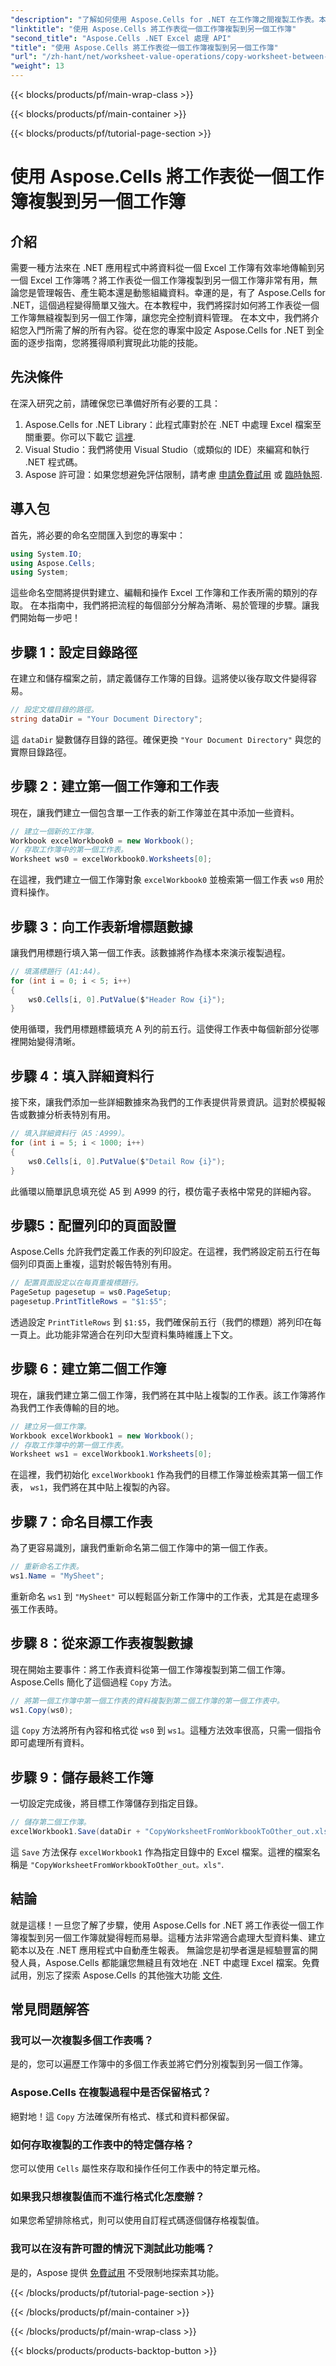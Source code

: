 ```yaml
---
"description": "了解如何使用 Aspose.Cells for .NET 在工作簿之間複製工作表。本逐步指南提供了先決條件、程式碼範例和常見問題。"
"linktitle": "使用 Aspose.Cells 將工作表從一個工作簿複製到另一個工作簿"
"second_title": "Aspose.Cells .NET Excel 處理 API"
"title": "使用 Aspose.Cells 將工作表從一個工作簿複製到另一個工作簿"
"url": "/zh-hant/net/worksheet-value-operations/copy-worksheet-between-workbooks/"
"weight": 13
---
```


{{< blocks/products/pf/main-wrap-class >}}

{{< blocks/products/pf/main-container >}}

{{< blocks/products/pf/tutorial-page-section >}}

# 使用 Aspose.Cells 將工作表從一個工作簿複製到另一個工作簿

## 介紹
需要一種方法來在 .NET 應用程式中將資料從一個 Excel 工作簿有效率地傳輸到另一個 Excel 工作簿嗎？將工作表從一個工作簿複製到另一個工作簿非常有用，無論您是管理報告、產生範本還是動態組織資料。幸運的是，有了 Aspose.Cells for .NET，這個過程變得簡單又強大。在本教程中，我們將探討如何將工作表從一個工作簿無縫複製到另一個工作簿，讓您完全控制資料管理。
在本文中，我們將介紹您入門所需了解的所有內容。從在您的專案中設定 Aspose.Cells for .NET 到全面的逐步指南，您將獲得順利實現此功能的技能。
## 先決條件
在深入研究之前，請確保您已準備好所有必要的工具：
1. Aspose.Cells for .NET Library：此程式庫對於在 .NET 中處理 Excel 檔案至關重要。你可以下載它 [這裡](https://releases。aspose.com/cells/net/).
2. Visual Studio：我們將使用 Visual Studio（或類似的 IDE）來編寫和執行 .NET 程式碼。
3. Aspose 許可證：如果您想避免評估限制，請考慮 [申請免費試用](https://releases.aspose.com/) 或 [臨時執照](https://purchase。aspose.com/temporary-license/).
## 導入包
首先，將必要的命名空間匯入到您的專案中：
```csharp
using System.IO;
using Aspose.Cells;
using System;
```
這些命名空間將提供對建立、編輯和操作 Excel 工作簿和工作表所需的類別的存取。
在本指南中，我們將把流程的每個部分分解為清晰、易於管理的步驟。讓我們開始每一步吧！
## 步驟 1：設定目錄路徑
在建立和儲存檔案之前，請定義儲存工作簿的目錄。這將使以後存取文件變得容易。
```csharp
// 設定文檔目錄的路徑。
string dataDir = "Your Document Directory";
```
這 `dataDir` 變數儲存目錄的路徑。確保更換 `"Your Document Directory"` 與您的實際目錄路徑。
## 步驟 2：建立第一個工作簿和工作表
現在，讓我們建立一個包含單一工作表的新工作簿並在其中添加一些資料。
```csharp
// 建立一個新的工作簿。
Workbook excelWorkbook0 = new Workbook();
// 存取工作簿中的第一個工作表。
Worksheet ws0 = excelWorkbook0.Worksheets[0];
```
在這裡，我們建立一個工作簿對象 `excelWorkbook0` 並檢索第一個工作表 `ws0` 用於資料操作。
## 步驟 3：向工作表新增標題數據
讓我們用標題行填入第一個工作表。該數據將作為樣本來演示複製過程。
```csharp
// 填滿標題行 (A1:A4)。
for (int i = 0; i < 5; i++)
{
    ws0.Cells[i, 0].PutValue($"Header Row {i}");
}
```
使用循環，我們用標題標籤填充 A 列的前五行。這使得工作表中每個新部分從哪裡開始變得清晰。
## 步驟 4：填入詳細資料行
接下來，讓我們添加一些詳細數據來為我們的工作表提供背景資訊。這對於模擬報告或數據分析表特別有用。
```csharp
// 填入詳細資料行（A5：A999）。
for (int i = 5; i < 1000; i++)
{
    ws0.Cells[i, 0].PutValue($"Detail Row {i}");
}
```
此循環以簡單訊息填充從 A5 到 A999 的行，模仿電子表格中常見的詳細內容。
## 步驟5：配置列印的頁面設置
Aspose.Cells 允許我們定義工作表的列印設定。在這裡，我們將設定前五行在每個列印頁面上重複，這對於報告特別有用。
```csharp
// 配置頁面設定以在每頁重複標題行。
PageSetup pagesetup = ws0.PageSetup;
pagesetup.PrintTitleRows = "$1:$5";
```
透過設定 `PrintTitleRows` 到 `$1:$5`，我們確保前五行（我們的標題）將列印在每一頁上。此功能非常適合在列印大型資料集時維護上下文。
## 步驟 6：建立第二個工作簿
現在，讓我們建立第二個工作簿，我們將在其中貼上複製的工作表。該工作簿將作為我們工作表傳輸的目的地。
```csharp
// 建立另一個工作簿。
Workbook excelWorkbook1 = new Workbook();
// 存取工作簿中的第一個工作表。
Worksheet ws1 = excelWorkbook1.Worksheets[0];
```
在這裡，我們初始化 `excelWorkbook1` 作為我們的目標工作簿並檢索其第一個工作表， `ws1`，我們將在其中貼上複製的內容。
## 步驟 7：命名目標工作表
為了更容易識別，讓我們重新命名第二個工作簿中的第一個工作表。
```csharp
// 重新命名工作表。
ws1.Name = "MySheet";
```
重新命名 `ws1` 到 `"MySheet"` 可以輕鬆區分新工作簿中的工作表，尤其是在處理多張工作表時。
## 步驟 8：從來源工作表複製數據
現在開始主要事件：將工作表資料從第一個工作簿複製到第二個工作簿。 Aspose.Cells 簡化了這個過程 `Copy` 方法。
```csharp
// 將第一個工作簿中第一個工作表的資料複製到第二個工作簿的第一個工作表中。
ws1.Copy(ws0);
```
這 `Copy` 方法將所有內容和格式從 `ws0` 到 `ws1`。這種方法效率很高，只需一個指令即可處理所有資料。
## 步驟 9：儲存最終工作簿
一切設定完成後，將目標工作簿儲存到指定目錄。
```csharp
// 儲存第二個工作簿。
excelWorkbook1.Save(dataDir + "CopyWorksheetFromWorkbookToOther_out.xls");
```
這 `Save` 方法保存 `excelWorkbook1` 作為指定目錄中的 Excel 檔案。這裡的檔案名稱是 `"CopyWorksheetFromWorkbookToOther_out。xls"`.
## 結論
就是這樣！一旦您了解了步驟，使用 Aspose.Cells for .NET 將工作表從一個工作簿複製到另一個工作簿就變得輕而易舉。這種方法非常適合處理大型資料集、建立範本以及在 .NET 應用程式中自動產生報表。
無論您是初學者還是經驗豐富的開發人員，Aspose.Cells 都能讓您無縫且有效地在 .NET 中處理 Excel 檔案。免費試用，別忘了探索 Aspose.Cells 的其他強大功能 [文件](https://reference。aspose.com/cells/net/).
## 常見問題解答
### 我可以一次複製多個工作表嗎？  
是的，您可以遍歷工作簿中的多個工作表並將它們分別複製到另一個工作簿。
### Aspose.Cells 在複製過程中是否保留格式？  
絕對地！這 `Copy` 方法確保所有格式、樣式和資料都保留。
### 如何存取複製的工作表中的特定儲存格？  
您可以使用 `Cells` 屬性來存取和操作任何工作表中的特定單元格。
### 如果我只想複製值而不進行格式化怎麼辦？  
如果您希望排除格式，則可以使用自訂程式碼逐個儲存格複製值。
### 我可以在沒有許可證的情況下測試此功能嗎？  
是的，Aspose 提供 [免費試用](https://releases.aspose.com/) 不受限制地探索其功能。


{{< /blocks/products/pf/tutorial-page-section >}}

{{< /blocks/products/pf/main-container >}}

{{< /blocks/products/pf/main-wrap-class >}}

{{< blocks/products/products-backtop-button >}}